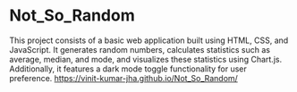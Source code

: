 # Not_So_Random
This project consists of a basic web application built using HTML, CSS, and JavaScript. It generates random numbers, calculates statistics such as average, median, and mode, and visualizes these statistics using Chart.js. Additionally, it features a dark mode toggle functionality for user preference.
https://vinit-kumar-jha.github.io/Not_So_Random/
